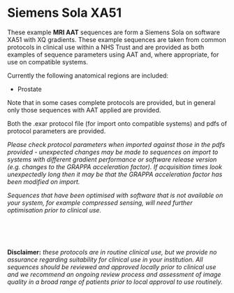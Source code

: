 # Siemens Sola XA51

These example **MRI AAT** sequences are form a Siemens Sola on software XA51 with XQ gradients. These example sequences are taken from common protocols in clinical use within a NHS Trust and are provided as both examples of sequence parameters using AAT and, where appropriate, for use on compatible systems.
 
Currently the following anatomical regions are included:
- Prostate

 
Note that in some cases complete protocols are provided, but in general only those sequences with AAT applied are provided.
 
Both the .exar protocol file (for import onto compatible systems) and pdfs of protocol parameters are provided.


*Please check protocol parameters when imported against those in the pdfs provided - unexpected changes may be made to sequences on import to systems with different gradient performance or software release version (e.g. changes to the GRAPPA acceleration factor).   If acquisition times look unexpectedly long then it may be that the GRAPPA acceleration factor has been modified on import.*
 
*Sequences that have been optimised with software that is not available on your system, for example compressed sensing, will need further optimisation prior to clinical use.*

<br />
<br />
<br />
 
**Disclaimer:** *these protocols are in routine clinical use, but we provide no assurance regarding suitability for clinical use in your institution.  All sequences should be reviewed and approved locally prior to clinical use and we recommend an ongoing review process and assessment of image quality in a broad range of patients prior to local approval to use routinely.*
